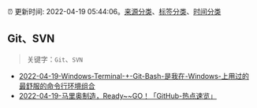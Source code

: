 :alarm_clock: 更新时间: 2022-04-19 05:44:06。[来源分类](../README.md)、[标签分类](../TAGS.md)、[时间分类](../TIMELINE.md)

## Git、SVN


> 关键字：`Git`、`SVN`



- [2022-04-19-Windows-Terminal-+-Git-Bash-是我在-Windows-上用过的最舒服的命令行环境组合](https://www.v2ex.com/t/847847) 
- [2022-04-19-马里奥制造，Ready~~GO！「GitHub-热点速览」](https://toutiao.io/k/70ltft5) 